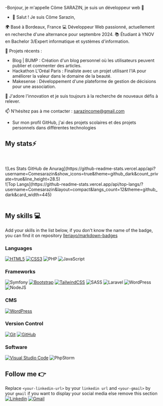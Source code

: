 -Bonjour, je m'appelle Côme SARAZIN, je suis un développeur web 👋
- 👋 Salut ! Je suis Côme Sarazin,

🌍 Basé à Bordeaux, France
💻 Développeur Web passionné, actuellement en recherche d'une alternance pour septembre 2024.
📚 Étudiant à YNOV en Bachelor 3/Expert informatique et systèmes d'information.

🎯 Projets récents :

- Blog | BUMP : Création d'un blog personnel où les utilisateurs peuvent publier et commenter des articles.
- Hackathon L'Oréal Paris : Finaliste avec un projet utilisant l'IA pour améliorer la valeur dans le domaine de la beauté.
- Makesense : Développement d'une plateforme de gestion de décisions pour une association.

🌟 J'adore l'innovation et je suis toujours à la recherche de nouveaux défis à relever.

📫 N'hésitez pas à me contacter : sarazincome@gmail.com
- Sur mon profil GitHub, j'ai des projets scolaires et des projets personnels dans différentes technologies

## My stats⚡️

<!-- Replace `<your-name>` in url by your `github username` if you want to display your Github Stats else remove this section -->
<br/>
<br/>
![Les Stats GitHub de Anurag](https://github-readme-stats.vercel.app/api?username=Comesarazin&show_icons=true&theme=github_dark&count_private=true&line_height=28.5)
<br/>
![Top Langs](https://github-readme-stats.vercel.app/api/top-langs/?username=Comesarazin&layout=compact&langs_count=12&theme=github_dark&card_width=445)
<br/>
<!-- ![willianrod's wakatime stats](https://github-readme-stats.vercel.app/api/wakatime?username=ComeSarazin&layout=compact&langs_count=12&theme=github_dark)-->

<br> 

## My skills 💻

Add your skills in the list below, if you don't know the name of the badge, you can find it on repository [Ileriayo/markdown-badges](https://github.com/Ileriayo/markdown-badges)

### Languages

[![HTML5](https://img.shields.io/badge/html5-%23E34F26.svg?style=for-the-badge&logo=html5&logoColor=white)](https://www.w3.org/standards/webdesign/htmlcss)
[![CSS3](https://img.shields.io/badge/css3-%231572B6.svg?style=for-the-badge&logo=css3&logoColor=white)](https://www.w3.org/standards/webdesign/htmlcss)
![PHP](https://img.shields.io/badge/php-%23777BB4.svg?style=for-the-badge&logo=php&logoColor=white)
![JavaScript](https://img.shields.io/badge/javascript-%23323330.svg?style=for-the-badge&logo=javascript&logoColor=%23F7DF1E)

### Frameworks

![Symfony](https://img.shields.io/badge/symfony-%23000000.svg?style=for-the-badge&logo=symfony&logoColor=white)
[![Bootstrap](https://img.shields.io/badge/bootstrap-%23563D7C.svg?style=for-the-badge&logo=bootstrap&logoColor=white)](https://getbootstrap.com/)
[![TailwindCSS](https://img.shields.io/badge/tailwindcss-%2338B2AC.svg?style=for-the-badge&logo=tailwind-css&logoColor=white)](https://tailwindcss.com/)
![SASS](https://img.shields.io/badge/SASS-hotpink.svg?style=for-the-badge&logo=SASS&logoColor=white)
![Laravel](https://img.shields.io/badge/laravel-%23FF2D20.svg?style=for-the-badge&logo=laravel&logoColor=white)
![WordPress](https://img.shields.io/badge/WordPress-%23117AC9.svg?style=for-the-badge&logo=WordPress&logoColor=white)
![NodeJS](https://img.shields.io/badge/node.js-6DA55F?style=for-the-badge&logo=node.js&logoColor=white)

### CMS

[![WordPress](https://img.shields.io/badge/WordPress-%23117AC9.svg?style=for-the-badge&logo=WordPress&logoColor=white)](https://wordpress.org/)

### Version Control

[![Git](https://img.shields.io/badge/git-%23F05033.svg?style=for-the-badge&logo=git&logoColor=white)](https://git-scm.com/)
[![GitHub](https://img.shields.io/badge/github-%23121011.svg?style=for-the-badge&logo=github&logoColor=white)](https://github.com/theo-code33)

### Software

[![Visual Studio Code](https://img.shields.io/badge/Visual%20Studio%20Code-0078d7.svg?style=for-the-badge&logo=visual-studio-code&logoColor=white)](https://code.visualstudio.com/)
![PhpStorm](https://img.shields.io/badge/phpstorm-143?style=for-the-badge&logo=phpstorm&logoColor=black&color=black&labelColor=darkorchid)

## Follow me 👉

Replace `<your-linkedin-url>` by your `linkedin url` and `<your-gmail>` by your `gmail` if you want to display your social media else remove this section <br/>
[![Linkedin](https://img.shields.io/badge/LinkedIn-0078D4?style=for-the-badge&logo=linkedin&logoColor=white)](your-linkedin-url)
[![Gmail](https://img.shields.io/badge/gmail-c14438?&style=for-the-badge&logo=gmail&logoColor=white)](mailto:<your-gmail>)
